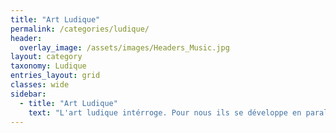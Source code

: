 ```yaml
---
title: "Art Ludique"
permalink: /categories/ludique/
header:
  overlay_image: /assets/images/Headers_Music.jpg
layout: category
taxonomy: Ludique
entries_layout: grid
classes: wide
sidebar:
  - title: "Art Ludique"
    text: "L'art ludique intérroge. Pour nous ils se développe en paralèlle de l'histoire industrielle du jeu et réunit les créateurs et les artisans fabriquant des matrices de régles associées à un suport matériel, nécéssitant l'interaction d'un humain pour être animés. Ces création regroupent les « jeux de société », les « jeux de rôles », les « jeux de réalités alternatives », les « parcours ludiques », les « dispositifs numériques interactifs »."
---
```




